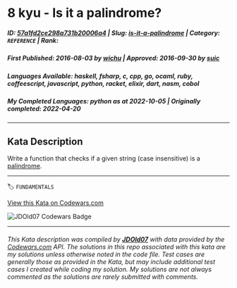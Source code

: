# 8 kyu - Is it a palindrome?

##### **ID**: [57a1fd2ce298a731b20006a4](https://www.codewars.com/kata/57a1fd2ce298a731b20006a4) | **Slug**: [is-it-a-palindrome](https://www.codewars.com/kata/57a1fd2ce298a731b20006a4) | **Category**: `REFERENCE` | **Rank**: <span style="color:white">8 kyu</span>

##### **First Published**: 2016-08-03 ***by*** [wichu](https://www.codewars.com/users/wichu) | **Approved**: 2016-09-30 ***by*** [suic](https://www.codewars.com/users/suic)

##### **Languages Available**: haskell, fsharp, c, cpp, go, ocaml, ruby, coffeescript, javascript, python, racket, elixir, dart, nasm, cobol

##### **My Completed Languages**: python ***as at*** 2022-10-05 | **Originally completed**: 2022-04-20

---

## Kata Description


Write a function that checks if a given string (case insensitive) is a [palindrome](https://en.wikipedia.org/wiki/Palindrome).

---


🏷 `FUNDAMENTALS`


[View this Kata on Codewars.com](https://www.codewars.com/kata/57a1fd2ce298a731b20006a4)

![](https://www.codewars.com/users/jdold07/badges/large "JDOld07 Codewars Badge")

---

###### *This Kata description was compiled by [**JDOld07**](https://tpstech.dev) with data provided by the [Codewars.com](https://www.codewars.com) API.  The solutions in this repo associated with this kata are my solutions unless otherwise noted in the code file.  Test cases are generally those as provided in the Kata, but may include additional test cases I created while coding my solution.  My solutions are not always commented as the solutions are rarely submitted with comments.*
